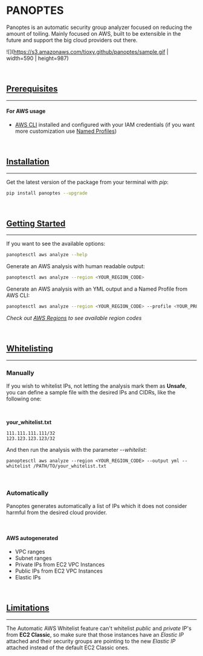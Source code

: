 # PANOPTES

Panoptes is an automatic security group analyzer focused on reducing the amount of toiling. Mainly focused on AWS, built to be extensible in the future and support the big cloud providers out there.

![](https://s3.amazonaws.com/tioxy.github/panoptes/sample.gif | width=590 | height=987)

<br>

## [Prerequisites](#prerequisites)
-----
#### For AWS usage
- [AWS CLI](https://docs.aws.amazon.com/cli/latest/userguide/installing.html) installed and configured with your IAM credentials (if you want more customization use [Named Profiles](https://docs.aws.amazon.com/cli/latest/userguide/cli-multiple-profiles.html))

<br>

## [Installation](#installation)
-----
Get the latest version of the package from your terminal with *pip*:
```bash
pip install panoptes --upgrade
```

<br>

## [Getting Started](#getting-started)

-----
If you want to see the available options:
```bash
panoptesctl aws analyze --help
```

Generate an AWS analysis with human readable output:
```bash
panoptesctl aws analyze --region <YOUR_REGION_CODE>
```

Generate an AWS analysis with an YML output and a Named Profile from AWS CLI:
```bash
panoptesctl aws analyze --region <YOUR_REGION_CODE> --profile <YOUR_PROFILE> --output yml
```
*Check out [AWS Regions](https://docs.aws.amazon.com/AWSEC2/latest/UserGuide/using-regions-availability-zones.html) to see available region codes*


<br>

## [Whitelisting](#whitelisting)
-----

### Manually
If you wish to whitelist IPs, not letting the analysis mark them as **Unsafe**, you can define a sample file with the desired IPs and CIDRs, like the following one:

<br>

**your_whitelist.txt**
```
111.111.111.111/32
123.123.123.123/32
```
And then run the analysis with the parameter *--whitelist*:
```
panoptesctl aws analyze --region <YOUR_REGION_CODE> --output yml --whitelist /PATH/TO/your_whitelist.txt
```

<br>

### Automatically
Panoptes generates automatically a list of IPs which it does not consider harmful from the desired cloud provider.

<br>

#### AWS autogenerated
- VPC ranges
- Subnet ranges
- Private IPs from EC2 VPC Instances
- Public IPs from EC2 VPC Instances
- Elastic IPs

<br>

## [Limitations](#limitations)
----
The Automatic AWS Whitelist feature can't whitelist *public* and *private* IP's from **EC2 Classic**, so make sure that those instances have an *Elastic IP* attached and their security groups are pointing to the new *Elastic IP* attached instead of the default EC2 Classic ones.
